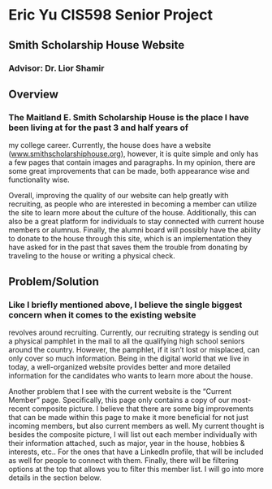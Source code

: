 # Eric Yu CIS598 Senior Project
## Smith Scholarship House Website
### Advisor: Dr. Lior Shamir

## Overview
### The Maitland E. Smith Scholarship House is the place I have been living at for the past 3 and half years of 
my college career. Currently, the house does have a website (www.smithscholarshiphouse.org), 
however, it is quite simple and only has a few pages that contain images and paragraphs. In my opinion, 
there are some great improvements that can be made, both appearance wise and functionality wise. 

Overall, improving the quality of our website can help greatly with recruiting, as people who are interested 
in becoming a member can utilize the site to learn more about the culture of the house. Additionally, this 
can also be a great platform for individuals to stay connected with current house members or alumnus. 
Finally, the alumni board will possibly have the ability to donate to the house through this site, which is 
an implementation they have asked for in the past that saves them the trouble from donating by traveling 
to the house or writing a physical check.

## Problem/Solution
### Like I briefly mentioned above, I believe the single biggest concern when it comes to the existing website 
revolves around recruiting. Currently, our recruiting strategy is sending out a physical pamphlet in the 
mail to all the qualifying high school seniors around the country. However, the pamphlet, if it isn’t lost or 
misplaced, can only cover so much information. Being in the digital world that we live in today, a well-organized website provides better and more detailed information for the candidates who wants to learn 
more about the house. 

Another problem that I see with the current website is the “Current Member” page. Specifically, this 
page only contains a copy of our most-recent composite picture. I believe that there are some big 
improvements that can be made within this page to make it more beneficial for not just incoming 
members, but also current members as well. My current thought is besides the composite picture, I will 
list out each member individually with their information attached, such as major, year in the house, 
hobbies & interests, etc.. For the ones that have a LinkedIn profile, that will be included as well for 
people to connect with them. Finally, there will be filtering options at the top that allows you to filter 
this member list. I will go into more details in the section below.
